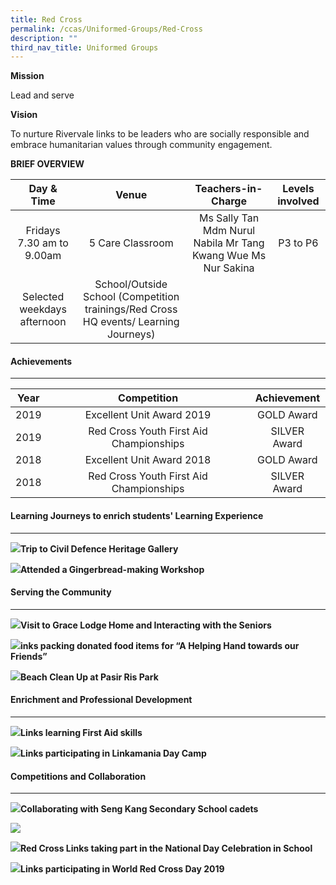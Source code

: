 ```yaml
---
title: Red Cross
permalink: /ccas/Uniformed-Groups/Red-Cross
description: ""
third_nav_title: Uniformed Groups
---
```

**Mission**  

Lead and serve  
  

**Vision**

To nurture Rivervale links to be leaders who are socially responsible and embrace humanitarian values through community engagement.

**BRIEF OVERVIEW**

| Day & Time | Venue | Teachers-in-Charge | Levels involved |
|:---:|:---:|:---:|:---:|
| Fridays 7.30 am to 9.00am | 5 Care Classroom | Ms Sally Tan Mdm Nurul Nabila Mr Tang Kwang Wue Ms Nur Sakina | P3 to P6 |
| Selected weekdays afternoon | School/Outside School   (Competition trainings/Red Cross HQ events/ Learning Journeys) |  |  |

#### Achievements
------------
| Year | Competition | Achievement |
|:---:|:---:|:---:|
| 2019 | Excellent Unit Award 2019 | GOLD Award |
| 2019 | Red Cross Youth First Aid Championships | SILVER Award |
| 2018 | Excellent Unit Award 2018 | GOLD Award |
| 2018 | Red Cross Youth First Aid Championships | SILVER Award |

#### Learning Journeys to enrich students' Learning Experience
---------------------------------------------------------

![](/images/Uniformed%20Groups/Red%20Cross/rc1.png)**Trip to Civil Defence Heritage Gallery**

![](/images/Uniformed%20Groups/Red%20Cross/rc2.png)**Attended a Gingerbread-making Workshop**

#### Serving the Community
---------------------

![](/images/Uniformed%20Groups/Red%20Cross/rc3.png)**Visit to Grace Lodge Home and Interacting with the Seniors**

![](/images/Uniformed%20Groups/Red%20Cross/LJ4.jpg)**inks packing donated food items for “A Helping Hand towards our Friends”**

![](/images/Uniformed%20Groups/Red%20Cross/rc4.jpg)**Beach Clean Up at Pasir Ris Park**

#### Enrichment and Professional Development
---------------------------------------

![](/images/Uniformed%20Groups/Red%20Cross/rc5.png)**Links learning First Aid skills**

![](/images/Uniformed%20Groups/Red%20Cross/rc6.jpg)**Links participating in Linkamania Day Camp**

#### Competitions and Collaboration
------------------------------

![](/images/Uniformed%20Groups/Red%20Cross/rc7.jpg)**Collaborating with Seng Kang Secondary School cadets**

![](/images/Uniformed%20Groups/Red%20Cross/rc8.jpg)

![](/images/Uniformed%20Groups/Red%20Cross/rc9.jpg)**Red Cross Links taking part in the National Day Celebration in School**

![](/images/Uniformed%20Groups/Red%20Cross/rc10.jpg)**Links participating in World Red Cross Day 2019**